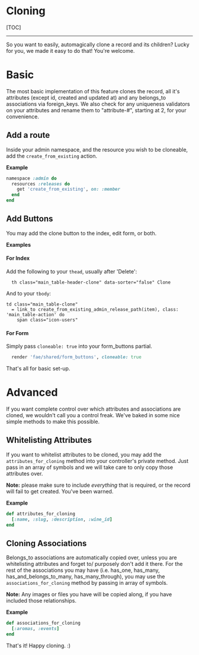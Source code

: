 # Cloning

[TOC]

---

So you want to easily, automagically clone a record and its children? Lucky for you, we made it easy to do that! You're welcome.

# Basic

The most basic implementation of this feature clones the record, all it's attributes (except id, created and updated at) and any belongs_to associations via foreign_keys. We also check for any uniqueness validators on your attributes and rename them to "attribute-#", starting at 2, for your convenience.

## Add a route

Inside your admin namespace, and the resource you wish to be cloneable, add the `create_from_existing` action.

**Example**

```ruby
namespace :admin do
  resources :releases do
    get 'create_from_existing', on: :member
  end
end
```

## Add Buttons

You may add the clone button to the index, edit form, or both.

**Examples**

#### For Index

Add the following to your `thead`, usually after 'Delete':

```slim
  th class="main_table-header-clone" data-sorter="false" Clone
```

And to your `tbody`:

```slim
td class="main_table-clone"
  = link_to create_from_existing_admin_release_path(item), class: 'main_table-action' do
    span class="icon-users"
```

#### For Form

Simply pass `cloneable: true` into your form_buttons partial.

```ruby
  render 'fae/shared/form_buttons', cloneable: true
```

That's all for basic set-up.

# Advanced

If you want complete control over which attributes and associations are cloned, we wouldn't call you a control freak. We've baked in some nice simple methods to make this possible.

## Whitelisting Attributes

If you want to whitelist attributes to be cloned, you may add the `attributes_for_cloning` method into your controller's private method. Just pass in an array of symbols and we will take care to only copy those attributes over.

**Note:** please make sure to include _everything_ that is required, or the record will fail to get created. You've been warned.

**Example**

```ruby
def attributes_for_cloning
  [:name, :slug, :description, :wine_id]
end
```

## Cloning Associations

Belongs_to associations are automatically copied over, unless you are whitelisting attributes and forget to/ purposely don't add it there. For the rest of the associations you may have (i.e. has_one, has_many, has_and_belongs_to_many, has_many_through), you may use the `associations_for_cloning` method by passing in array of symbols.

**Note:** Any images or files you have will be copied along, if you have included those relationships.

**Example**

```ruby
def associations_for_cloning
  [:aromas, :events]
end
```

That's it! Happy cloning. :)
